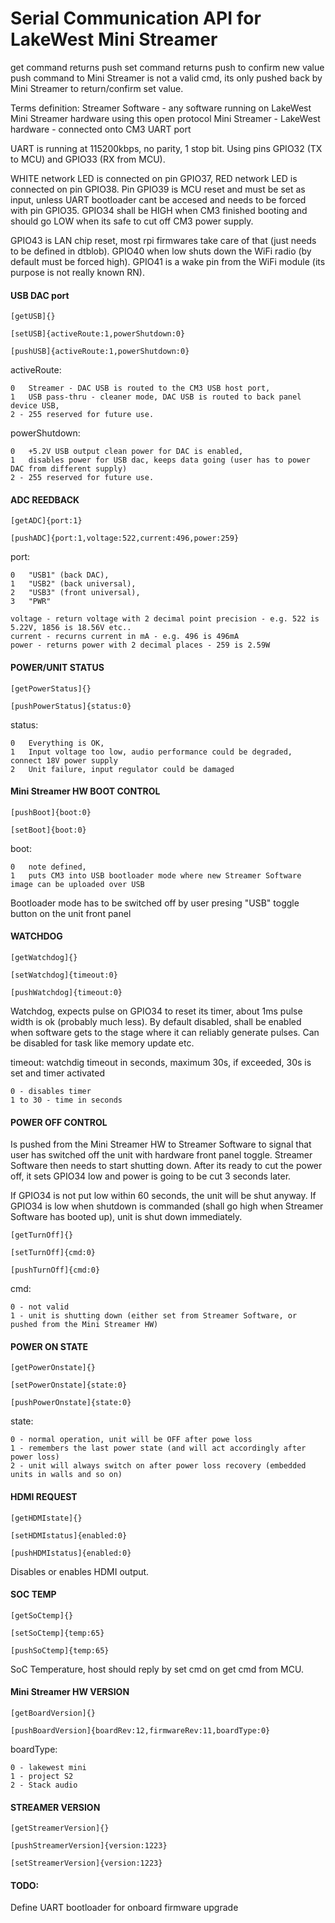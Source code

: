# Serial Communication API for LakeWest Mini Streamer

get command returns push
set command returns push to confirm new value 
push command to Mini Streamer is not a valid cmd, its only pushed back by Mini Streamer to return/confirm set value.

Terms definition:
Streamer Software - any software running on LakeWest Mini Streamer hardware using this open protocol
Mini Streamer - LakeWest hardware - connected onto CM3 UART port

UART is running at 115200kbps, no parity, 1 stop bit. Using pins GPIO32 (TX to MCU) and GPIO33 (RX from MCU).

WHITE network LED is connected on pin GPIO37, RED network LED is connected on pin GPIO38. 
Pin GPIO39 is MCU reset and must be set as input, unless UART bootloader cant be accesed and needs to be forced with pin GPIO35. GPIO34 shall be HIGH when CM3 finished booting and should go LOW when its safe to cut off CM3 power supply.

GPIO43 is LAN chip reset, most rpi firmwares take care of that (just needs to be defined in dtblob). 
GPIO40 when low shuts down the WiFi radio (by default must be forced high). 
GPIO41 is a wake pin from the WiFi module (its purpose is not really known RN).
            
#### USB DAC port

```shell
[getUSB]{}
```

```shell
[setUSB]{activeRoute:1,powerShutdown:0}
```

```shell
[pushUSB]{activeRoute:1,powerShutdown:0}
```
activeRoute:

	0   Streamer - DAC USB is routed to the CM3 USB host port,	
	1   USB pass-thru - cleaner mode, DAC USB is routed to back panel device USB,		
	2 - 255 reserved for future use.
  
powerShutdown:

	0   +5.2V USB output clean power for DAC is enabled,	
	1   disables power for USB dac, keeps data going (user has to power DAC from different supply)		
	2 - 255 reserved for future use.

#### ADC REEDBACK

```shell
[getADC]{port:1}
```

```shell
[pushADC]{port:1,voltage:522,current:496,power:259}
```

port:

	0   "USB1" (back DAC),	
	1   "USB2" (back universal),	
  	2   "USB3" (front universal),	
  	3   "PWR"
	
	voltage - return voltage with 2 decimal point precision - e.g. 522 is 5.22V, 1856 is 18.56V etc..
	current - recurns current in mA - e.g. 496 is 496mA
	power - returns power with 2 decimal places - 259 is 2.59W

#### POWER/UNIT STATUS

```shell
[getPowerStatus]{}
```

```shell
[pushPowerStatus]{status:0}
```

status:

	0   Everything is OK,	
	1   Input voltage too low, audio performance could be degraded, connect 18V power supply
  	2   Unit failure, input regulator could be damaged
  	
	
#### Mini Streamer HW BOOT CONTROL

```shell
[pushBoot]{boot:0}
```

```shell
[setBoot]{boot:0}
```

boot:

	0   note defined,	
	1   puts CM3 into USB bootloader mode where new Streamer Software image can be uploaded over USB	
	
Bootloader mode has to be switched off by user presing "USB" toggle button on the unit front panel

#### WATCHDOG

```shell
[getWatchdog]{}
```

```shell
[setWatchdog]{timeout:0}
```

```shell
[pushWatchdog]{timeout:0}
```

Watchdog, expects pulse on GPIO34 to reset its timer, about 1ms pulse width is ok (probably much less). By default disabled, shall be enabled when software gets to the stage where it can reliably generate pulses. Can be disabled for task like memory update etc. 

timeout:
	watchdig timeout in seconds, maximum 30s, if exceeded, 30s is set and timer activated
	
	0 - disables timer
	1 to 30 - time in seconds

#### POWER OFF CONTROL

Is pushed from the Mini Streamer HW to Streamer Software to signal that user has switched off the unit with hardware front panel toggle. Streamer Software then needs to start shutting down. After its ready to cut the power off, it sets GPIO34 low and power is going to be cut 3 seconds later.

If GPIO34 is not put low within 60 seconds, the unit will be shut anyway. If GPIO34 is low when shutdown is commanded (shall go high when Streamer Software has booted up), unit is shut down immediately. 

```shell
[getTurnOff]{}
```

```shell
[setTurnOff]{cmd:0}
```

```shell
[pushTurnOff]{cmd:0}
```
cmd:

	0 - not valid
	1 - unit is shutting down (either set from Streamer Software, or pushed from the Mini Streamer HW)
	
#### POWER ON STATE

```shell
[getPowerOnstate]{}
```

```shell
[setPowerOnstate]{state:0}
```

```shell
[pushPowerOnstate]{state:0}
```
state:

	0 - normal operation, unit will be OFF after powe loss
	1 - remembers the last power state (and will act accordingly after power loss)
	2 - unit will always switch on after power loss recovery (embedded units in walls and so on)

	
#### HDMI REQUEST

```shell
[getHDMIstate]{}
```

```shell
[setHDMIstatus]{enabled:0}
```

```shell
[pushHDMIstatus]{enabled:0}
```

Disables or enables HDMI output.

#### SOC TEMP

```shell
[getSoCtemp]{}
```

```shell
[setSoCtemp]{temp:65}
```

```shell
[pushSoCtemp]{temp:65}
```
SoC Temperature, host should reply by set cmd on get cmd from MCU.

#### Mini Streamer HW VERSION

```shell
[getBoardVersion]{}
```

```shell
[pushBoardVersion]{boardRev:12,firmwareRev:11,boardType:0}
```
boardType:
	
	0 - lakewest mini
	1 - project S2
	2 - Stack audio
	
#### STREAMER VERSION

```shell
[getStreamerVersion]{}
```

```shell
[pushStreamerVersion]{version:1223}
```

```shell
[setStreamerVersion]{version:1223}
```
#### TODO:

Define UART bootloader for onboard firmware upgrade
